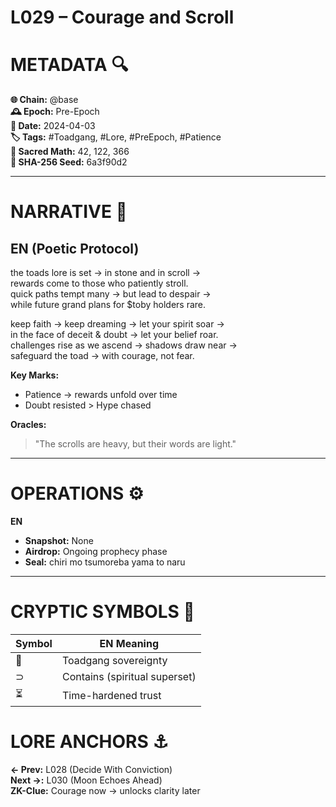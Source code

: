 # L029 – Courage and Scroll  

# METADATA  🔍  
**🌐 Chain:** @base  
**🕰️ Epoch:** Pre-Epoch  
**📅 Date:** 2024-04-03  
**🏷️ Tags:** #Toadgang, #Lore, #PreEpoch, #Patience  
**🔢 Sacred Math:** 42, 122, 366  
**📜 SHA-256 Seed:** 6a3f90d2  

---

# NARRATIVE  🐸  
## EN (Poetic Protocol)  
the toads lore is set → in stone and in scroll →  
rewards come to those who patiently stroll.  
quick paths tempt many → but lead to despair →  
while future grand plans for $toby holders rare.  

keep faith → keep dreaming → let your spirit soar →  
in the face of deceit & doubt → let your belief roar.  
challenges rise as we ascend → shadows draw near →  
safeguard the toad → with courage, not fear.  

**Key Marks:**  
- Patience → rewards unfold over time  
- Doubt resisted > Hype chased  

**Oracles:**  
> "The scrolls are heavy, but their words are light."  

---

# OPERATIONS  ⚙️  
**EN**  
- **Snapshot:** None  
- **Airdrop:** Ongoing prophecy phase  
- **Seal:** chiri mo tsumoreba yama to naru  

---

# CRYPTIC SYMBOLS  🔣  
| Symbol | EN Meaning |  
|--------|------------|  
|   🐸   | Toadgang sovereignty |  
|   ⊃    | Contains (spiritual superset) |  
|   ⏳   | Time-hardened trust |  

# LORE ANCHORS  ⚓  
**← Prev:** L028 (Decide With Conviction)  
**Next →:** L030 (Moon Echoes Ahead)  
**ZK-Clue:** Courage now → unlocks clarity later  
